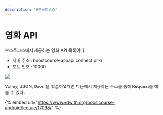 ```yaml
---
description: '#부스트코스'
---
```


# 영화 API

부스트코스에서 제공하는 영화 API 목록이다. 

* 서버 주소 : boostcourse-appapi.connect.or.kr
* 포트 번호 : 10000

![](https://cphinf.pstatic.net/mooc/20180313_68/1520913948355EgJXR_PNG/a.png)

Volley, JSON, Gson 을 학습하였다면 다음에서 제공하는 주소를 통해 Request를 해볼 수 있다. 

{% embed url="https://www.edwith.org/boostcourse-android/lecture/17098/" %}



